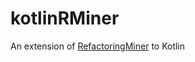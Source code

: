# kotlinRMiner
An extension of [RefactoringMiner](https://github.com/tsantalis/RefactoringMiner) to Kotlin

